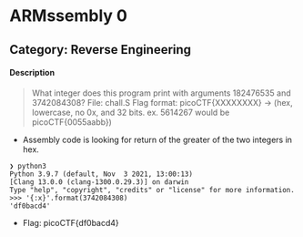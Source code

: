 # ARMssembly 0
## Category: Reverse Engineering

#### Description
> What integer does this program print with arguments 182476535 and 3742084308? File: chall.S Flag format:
> 	picoCTF{XXXXXXXX} -> (hex, lowercase, no 0x, and 32 bits. ex. 5614267 would be picoCTF{0055aabb})

 * Assembly code is looking for return of the greater of the two integers in hex.

```Console
❯ python3
Python 3.9.7 (default, Nov  3 2021, 13:00:13)
[Clang 13.0.0 (clang-1300.0.29.3)] on darwin
Type "help", "copyright", "credits" or "license" for more information.
>>> '{:x}'.format(3742084308)
'df0bacd4'
```

* Flag: picoCTF{df0bacd4}

